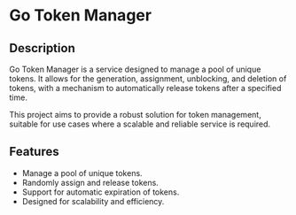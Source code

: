 # Go Token Manager

## Description
Go Token Manager is a service designed to manage a pool of unique tokens. It allows for the generation, assignment, unblocking, and deletion of tokens, with a mechanism to automatically release tokens after a specified time.

This project aims to provide a robust solution for token management, suitable for use cases where a scalable and reliable service is required.

## Features
- Manage a pool of unique tokens.
- Randomly assign and release tokens.
- Support for automatic expiration of tokens.
- Designed for scalability and efficiency.

